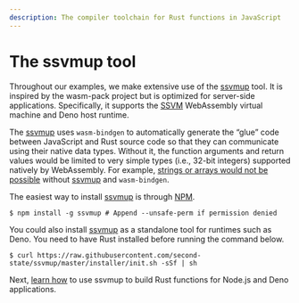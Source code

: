 ```yaml
---
description: The compiler toolchain for Rust functions in JavaScript
---
```


# The ssvmup tool

Throughout our examples, we make extensive use of the [ssvmup](https://github.com/second-state/ssvmup) tool. It is inspired by the wasm-pack project but is optimized for server-side applications. Specifically, it supports the [SSVM](https://github.com/second-state/ssvm) WebAssembly virtual machine and Deno host runtime.

The [ssvmup](https://github.com/second-state/ssvmup) uses `wasm-bindgen` to automatically generate the “glue” code between JavaScript and Rust source code so that they can communicate using their native data types. Without it, the function arguments and return values would be limited to very simple types \(i.e., 32-bit integers\) supported natively by WebAssembly. For example, [strings or arrays would not be possible](https://medium.com/wasm/strings-in-webassembly-wasm-57a05c1ea333) without [ssvmup](https://github.com/second-state/ssvmup) and `wasm-bindgen`.

The easiest way to install [ssvmup](https://github.com/second-state/ssvmup) is through [NPM](https://www.npmjs.com/package/ssvmup).

```text
$ npm install -g ssvmup # Append --unsafe-perm if permission denied
```

You could also install [ssvmup](https://github.com/second-state/ssvmup) as a standalone tool for runtimes such as Deno. You need to have Rust installed before running the command below.

```text
$ curl https://raw.githubusercontent.com/second-state/ssvmup/master/installer/init.sh -sSf | sh
```

Next, [learn how](./) to use ssvmup to build Rust functions for Node.js and Deno applications.

